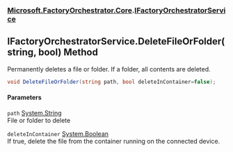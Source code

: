 ### [Microsoft.FactoryOrchestrator.Core](Microsoft_FactoryOrchestrator_Core.md 'Microsoft.FactoryOrchestrator.Core').[IFactoryOrchestratorService](Microsoft_FactoryOrchestrator_Core_IFactoryOrchestratorService.md 'Microsoft.FactoryOrchestrator.Core.IFactoryOrchestratorService')
## IFactoryOrchestratorService.DeleteFileOrFolder(string, bool) Method
Permanently deletes a file or folder. If a folder, all contents are deleted.  
```csharp
void DeleteFileOrFolder(string path, bool deleteInContainer=false);
```
#### Parameters
<a name='Microsoft_FactoryOrchestrator_Core_IFactoryOrchestratorService_DeleteFileOrFolder(string_bool)_path'></a>
`path` [System.String](https://docs.microsoft.com/en-us/dotnet/api/System.String 'System.String')  
File or folder to delete
  
<a name='Microsoft_FactoryOrchestrator_Core_IFactoryOrchestratorService_DeleteFileOrFolder(string_bool)_deleteInContainer'></a>
`deleteInContainer` [System.Boolean](https://docs.microsoft.com/en-us/dotnet/api/System.Boolean 'System.Boolean')  
If true, delete the file from the container running on the connected device.
  
